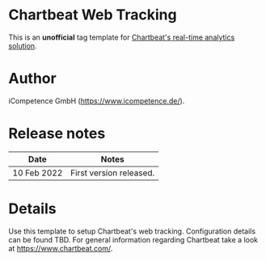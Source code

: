 # Chartbeat Web Tracking

This is an **unofficial** tag template for [Chartbeat's real-time analytics solution](https://chartbeat.com/).

# Author

iCompetence GmbH (https://www.icompetence.de/).

# Release notes

| Date        | Notes                   |
| ----------- | ----------------------- |
| 10 Feb 2022 | First version released. |

# Details

Use this template to setup Chartbeat's web tracking. Configuration details can be found TBD. For general information
regarding Chartbeat take a look at https://www.chartbeat.com/.
